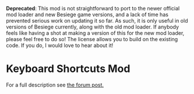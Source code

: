 **Deprecated**: This mod is not straightforward to port to the newer official mod loader and new Besiege game versions, and a lack of time has prevented serious work on updating it so far. As such, it is only useful in old versions of Besiege currently, along with the old mod loader. If anybody feels like having a shot at making a version of this for the new mod loader, please feel free to do so! The license allows you to build on the existing code. If you do, I would love to hear about it!

Keyboard Shortcuts Mod
======================

For a full description see [the forum post.](http://forum.spiderlinggames.co.uk/forum/main-forum/besiege-early-access/modding/37987-keyboard-shortcuts-spaar-s-mod-loader-besiege-v0-25)
